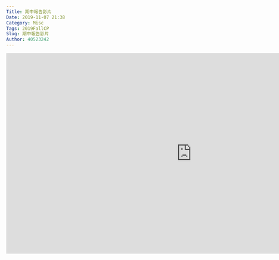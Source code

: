 ```yaml
---
Title: 期中報告影片
Date: 2019-11-07 21:38
Category: Misc
Tags: 2019FallCP
Slug: 期中報告影片
Author: 40523242
---
```


<!-- PELICAN_END_SUMMARY -->

<iframe width="993" height="538" src="https://www.youtube.com/embed/GIc6cGjtg3s" frameborder="0" allow="accelerometer; autoplay; encrypted-media; gyroscope; picture-in-picture" allowfullscreen></iframe>

<!-- for LaTeX equations -->
<script src="https://scrum-3.github.io/web/math/MathJax.js?config=TeX-MML-AM_CHTML" type="text/javascript"></script>

</pre>
